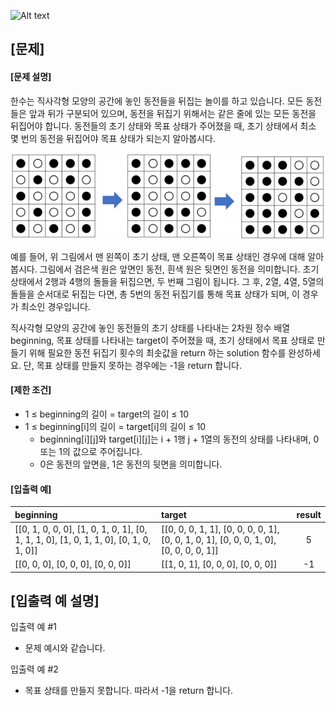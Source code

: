![Alt text](https://velog.velcdn.com/images%2Fjesahan%2Fpost%2Fd2c41950-b7ca-45fb-876c-59c7a3ca1f99%2Fimage.png)

## [문제]
#### [문제 설명]
한수는 직사각형 모양의 공간에 놓인 동전들을 뒤집는 놀이를 하고 있습니다.
모든 동전들은 앞과 뒤가 구분되어 있으며, 동전을 뒤집기 위해서는 같은 줄에 있는 모든 동전을 뒤집어야 합니다.
동전들의 초기 상태와 목표 상태가 주어졌을 때, 초기 상태에서 최소 몇 번의 동전을 뒤집어야 목표 상태가 되는지 알아봅시다.

![img](./img.png)

예를 들어, 위 그림에서 맨 왼쪽이 초기 상태, 맨 오른쪽이 목표 상태인 경우에 대해 알아봅시다.
그림에서 검은색 원은 앞면인 동전, 흰색 원은 뒷면인 동전을 의미합니다.
초기 상태에서 2행과 4행의 돌들을 뒤집으면, 두 번째 그림이 됩니다. 그 후, 2열, 4열, 5열의 돌들을 순서대로 뒤집는 다면, 총 5번의 동전 뒤집기를 통해 목표 상태가 되며, 이 경우가 최소인 경우입니다.

직사각형 모양의 공간에 놓인 동전들의 초기 상태를 나타내는 2차원 정수 배열 beginning, 목표 상태를 나타내는 target이 주어졌을 때, 초기 상태에서 목표 상태로 만들기 위해 필요한 동전 뒤집기 횟수의 최솟값을 return 하는 solution 함수를 완성하세요.
단, 목표 상태를 만들지 못하는 경우에는 -1을 return 합니다.

#### [제한 조건]
+ 1 ≤ beginning의 길이 = target의 길이 ≤ 10
+ 1 ≤ beginning[i]의 길이 = target[i]의 길이 ≤ 10
	* beginning[i][j]와 target[i][j]는 i + 1행 j + 1열의 동전의 상태를 나타내며, 0 또는 1의 값으로 주어집니다.
	* 0은 동전의 앞면을, 1은 동전의 뒷면을 의미합니다.

#### [입출력 예]
|beginning|target|result|
|:---|:---|:---:|
|[[0, 1, 0, 0, 0], [1, 0, 1, 0, 1], [0, 1, 1, 1, 0], [1, 0, 1, 1, 0], [0, 1, 0, 1, 0]]|[[0, 0, 0, 1, 1], [0, 0, 0, 0, 1], [0, 0, 1, 0, 1], [0, 0, 0, 1, 0], [0, 0, 0, 0, 1]]|5|
|[[0, 0, 0], [0, 0, 0], [0, 0, 0]]|[[1, 0, 1], [0, 0, 0], [0, 0, 0]]|-1|

## [입출력 예 설명]
입출력 예 #1
* 문제 예시와 같습니다.

입출력 예 #2
* 목표 상태를 만들지 못합니다. 따라서 -1을 return 합니다.
